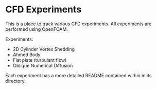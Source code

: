 # CFD Experiments

This is a place to track various CFD experiments. All experiments are performed using OpenFOAM.

Experiments:
* 2D Cylinder Vortex Shedding
* Ahmed Body
* Flat plate (turbulent flow)
* Oblique Numerical Diffusion

Each experiment has a more detailed README contained within in its directory.
